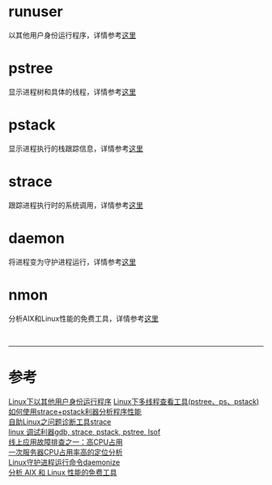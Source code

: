 # runuser
以其他用户身份运行程序，详情参考[这里][1]



# pstree
显示进程树和具体的线程，详情参考[这里][2]



# pstack
显示进程执行的栈跟踪信息，详情参考[这里][3]



# strace
跟踪进程执行时的系统调用，详情参考[这里][4]



# daemon
将进程变为守护进程运行，详情参考[这里][8]



# nmon
分析AIX和Linux性能的免费工具，详情参考[这里][9]


<br/>

---

# 参考

[Linux下以其他用户身份运行程序][1] 
[Linux下多线程查看工具(pstree、ps、pstack)][2]   
[如何使用strace+pstack利器分析程序性能][3]  
[自助Linux之问题诊断工具strace][4]  
[linux 调试利器gdb, strace, pstack, pstree, lsof][5]  
[线上应用故障排查之一：高CPU占用][6]  
[一次服务器CPU占用率高的定位分析][7]  
[Linux守护进程运行命令daemonize][8]  
[分析 AIX 和 Linux 性能的免费工具][9]  

[1]: http://www.cnblogs.com/bodhitree/p/6018369.html
[2]: http://blog.csdn.net/weiwangchao_/article/details/51252081
[3]: http://www.cnblogs.com/bangerlee/archive/2012/04/30/2476190.html
[4]: http://www.cnblogs.com/bangerlee/archive/2012/02/20/2356818.html
[5]: http://www.cnblogs.com/lidabo/p/5628107.html
[6]: http://www.blogjava.net/hankchen/archive/2012/05/09/377735.html
[7]: http://yaocoder.blog.51cto.com/2668309/1543352
[8]: http://blog.csdn.net/erlang_hell/article/details/51187205
[9]: https://www.ibm.com/developerworks/cn/aix/library/analyze_aix/index.html